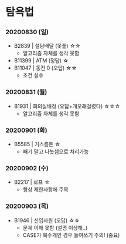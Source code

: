 # 탐욕법

### 20200830 (일)
- B2839 | 설탕배달 (못풂) ☆☆
  - 알고리즘 자체를 생각 못함
- B11399 | ATM (정답) ☆
- B11047 | 동전 0 (오답) ☆☆
  - 조건 실수


### 20200831 (월)
- B1931 | 회의실배정 (오답+개오래걸렸다) ☆☆☆
  - 알고리즘 자체를 생각 못함


### 20200901 (화)
- B5585 | 거스름돈 ☆
  - 빼기 말고 나눗셈으로 처리가능
  
  
### 20200902 (수)
- B2217 | 로프  ☆
   - 항상 제한사항에 주목
   
### 20200903 (목)
- B1946 | 신입사원 (오답) ☆☆
   - 문제 이해 못함 (설명 이상해..)
   - CASE가 복수개인 경우 들여쓰기 주의! (중요)
